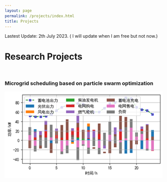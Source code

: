 ```yaml
---
layout: page
permalink: /projects/index.html
title: Projects
---
```


Lastest Update: 2th July 2023.
( I will update when I am free but not now.)
# Research Projects

<br>

### Microgrid scheduling based on particle swarm optimization

<center>
<img src="/微电网调度.png">
</center>

<br>

